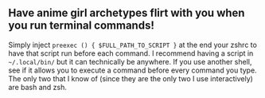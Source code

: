 ## Have anime girl archetypes flirt with you when you run terminal commands!
Simply inject `preexec () { $FULL_PATH_TO_SCRIPT }` at the end your zshrc to have that script run before each command. I recommend having a script in `~/.local/bin/` but it can technically be anywhere. If you use another shell, see if it allows you to execute a command before every command you type. The only two that I know of (since they are the only two I use interactively) are bash and zsh.
